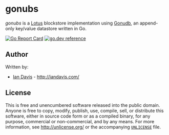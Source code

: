 # gonubs

*gonubs* is a [Lotus](https://github.com/filecoin-project/lotus) blockstore implementation using 
[Gonudb](https://github.com/iand/gonudb), an append-only key/value datastore written in Go.

[![Go Report Card](https://goreportcard.com/badge/github.com/iand/gonubs)](https://goreportcard.com/report/github.com/iand/gonubs)
[![go.dev reference](https://img.shields.io/badge/go.dev-reference-007d9c?logo=go&logoColor=white)](https://pkg.go.dev/github.com/iand/gonubs)





## Author

Written by:

* [Ian Davis](http://github.com/iand) - <http://iandavis.com/>

## License

This is free and unencumbered software released into the public domain. Anyone is free to 
copy, modify, publish, use, compile, sell, or distribute this software, either in source 
code form or as a compiled binary, for any purpose, commercial or non-commercial, and by 
any means. For more information, see <http://unlicense.org/> or the 
accompanying [`UNLICENSE`](UNLICENSE) file.
